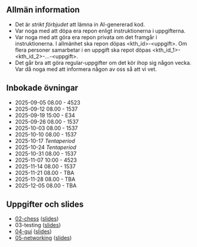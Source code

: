 ## Allmän information

* Det är *strikt förbjudet* att lämna in AI-genererad kod.
* Var noga med att döpa era repon enligt instruktionerna i uppgifterna.
* Var noga med att göra era repon privata om det framgår i instruktionerna. I allmänhet ska
  repon döpas \<kth_id\>-\<uppgift\>. Om flera personer samarbetar i en uppgift ska repot döpas
  \<kth_id_1\>-\<kth_id_2\>-...-\<uppgift\>.
* Det går bra att göra regular-uppgifter om det kör ihop sig någon vecka. Var då
  noga med att informera någon av oss så att vi vet.

## Inbokade övningar

* 2025-09-05 08.00 - 4523
* 2025-09-12 08.00 - 1537
* 2025-09-19 15:00 - E34
* 2025-09-26 08.00 - 1537
* 2025-10-03 08.00 - 1537
* 2025-10-10 08.00 - 1537
* 2025-10-17 _Tentaperiod_
* 2025-10-24 _Tentaperiod_
* 2025-10-31 08.00 - 1537
* 2025-11-07 10:00 - 4523
* 2025-11-14 08.00 - 1537
* 2025-11-21 08.00 - TBA
* 2025-11-28 08.00 - TBA
* 2025-12-05 08.00 - TBA

## Uppgifter och slides
* [02-chess](assignments/02-chess) ([slides](assignments/02-chess/slides.pdf))
* 03-testing ([slides](assignments/03-testing/slides.pdf))
* [04-gui](assignments/04-gui) ([slides](assignments/04-gui/slides.pdf))
* [05-networking](assignments/05-networking) ([slides](assignments/05-networking/slides.pdf))
